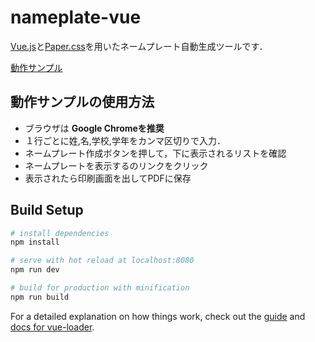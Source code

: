 # nameplate-vue

[Vue.js](1)と[Paper.css](2)を用いたネームプレート自動生成ツールです．

[動作サンプル](3)

[1]:https://jp.vuejs.org/index.html
[2]:https://github.com/cognitom/paper-css
[3]:http://brownfoal2.sakura.ne.jp/nameplate/#

## 動作サンプルの使用方法

- ブラウザは **Google Chromeを推奨**
- １行ごとに姓,名,学校,学年をカンマ区切りで入力．
- ネームプレート作成ボタンを押して，下に表示されるリストを確認
- ネームプレートを表示するのリンクをクリック
- 表示されたら印刷画面を出してPDFに保存

## Build Setup

``` bash
# install dependencies
npm install

# serve with hot reload at localhost:8080
npm run dev

# build for production with minification
npm run build
```

For a detailed explanation on how things work, check out the [guide](http://vuejs-templates.github.io/webpack/) and [docs for vue-loader](http://vuejs.github.io/vue-loader).
